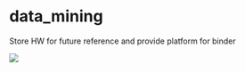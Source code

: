 # data_mining

Store HW for future reference and provide platform for binder

![](https://mybinder.org/v2/gh/rmattson1008/data_mining/HEAD?filepath=r_mattson_HW2_6340.ipynb)
